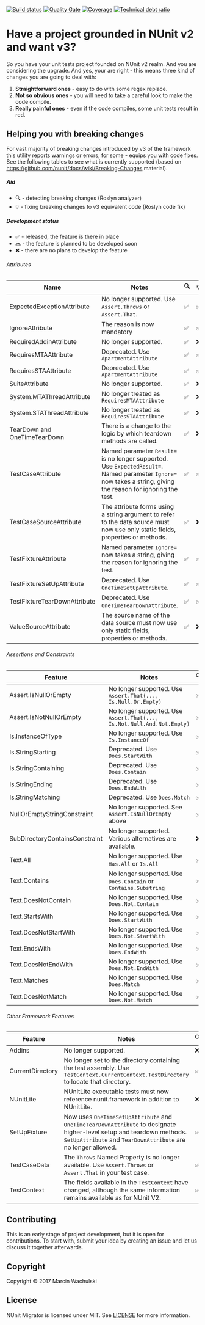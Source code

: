 [![Build status](https://ci.appveyor.com/api/projects/status/71ra15a58euogncn?svg=true)](https://ci.appveyor.com/project/wachulski/nunit-migrator)
[![Quality Gate](https://sonarcloud.io/api/badges/gate?key=MarWac_NUnit_Migrator)](https://sonarcloud.io/dashboard/index/MarWac_NUnit_Migrator)
[![Coverage](https://sonarcloud.io/api/badges/measure?key=MarWac_NUnit_Migrator&metric=coverage)](https://sonarcloud.io/dashboard/index/MarWac_NUnit_Migrator)
[![Technical debt ratio](https://sonarcloud.io/api/badges/measure?key=MarWac_NUnit_Migrator&metric=sqale_debt_ratio)](https://sonarcloud.io/dashboard/index/MarWac_NUnit_Migrator)

# Have a project grounded in NUnit v2 and want v3?

So you have your unit tests project founded on NUnit v2 realm. And you are considering the upgrade. And yes, your are right - this means three kind of changes you are going to deal with:

 1. **Straightforward ones** - easy to do with some regex replace.
 2. **Not so obvious ones** - you will need to take a careful look to make the code compile.
 3. **Really painful ones** - even if the code compiles, some unit tests result in red.

## Helping you with breaking changes

For vast majority of breaking changes introduced by v3 of the framework this utility reports warnings or errors, for some - equips you with code fixes. See the following tables to see what is currently supported (based on https://github.com/nunit/docs/wiki/Breaking-Changes material).

##### Aid

 * :mag: - detecting breaking changes (Roslyn analyzer)
 * :bulb: - fixing breaking changes to v3 equivalent code (Roslyn code fix)

##### Development status

 * :white_check_mark: - released, the feature is there in place
 * :soon: - the feature is planned to be developed soon
 * :x: - there are no plans to develop the feature

###### Attributes

|            Name              |          Notes                                        | :mag: | :bulb: |
|------------------------------|-------------------------------------------------------|----------|------------|
| ExpectedExceptionAttribute   | No longer supported. Use `Assert.Throws` or `Assert.That`. | :white_check_mark: | :white_check_mark: |
| IgnoreAttribute              | The reason is now mandatory | :white_check_mark: | :white_check_mark: |
| RequiredAddinAttribute       | No longer supported. | :white_check_mark: | :x: |
| RequiresMTAAttribute         | Deprecated. Use `ApartmentAttribute`                    | :white_check_mark: | :white_check_mark: |
| RequiresSTAAttribute         | Deprecated. Use `ApartmentAttribute`                    | :white_check_mark: | :white_check_mark: |
| SuiteAttribute               | No longer supported. | :white_check_mark: | :x: |
| System.MTAThreadAttribute    | No longer treated as `RequiresMTAAttribute`             | :white_check_mark: | :x: |
| System.STAThreadAttribute    | No longer treated as `RequiresSTAAttribute`             | :white_check_mark: | :x: |
| TearDown and OneTimeTearDown | There is a change to the logic by which teardown methods are called. | :white_check_mark: | :x: |
| TestCaseAttribute            | Named parameter `Result=` is no longer supported. Use `ExpectedResult=`. Named parameter `Ignore=` now takes a string, giving the reason for ignoring the test.| :white_check_mark:  | :white_check_mark: |
| TestCaseSourceAttribute      | The attribute forms using a string argument to refer to the data source must now use only static fields, properties or methods. | :white_check_mark: | :x: |
| TestFixtureAttribute         | Named parameter `Ignore=` now takes a string, giving the reason for ignoring the test. | :white_check_mark:  | :white_check_mark: |
| TestFixtureSetUpAttribute    | Deprecated. Use `OneTimeSetUpAttribute`.  | :white_check_mark: | :white_check_mark: |
| TestFixtureTearDownAttribute | Deprecated. Use `OneTimeTearDownAttribute`.  | :white_check_mark: | :white_check_mark: |
| ValueSourceAttribute         | The source name of the data source must now use only static fields, properties or  methods. | :white_check_mark: | :x: |

###### Assertions and Constraints

|          Feature                 |          Notes                                        | :mag: | :bulb: |
|----------------------------------|-------------------------------------------------------|----------|------------|
| Assert.IsNullOrEmpty             | No longer supported. Use `Assert.That(..., Is.Null.Or.Empty)` | :white_check_mark: | :white_check_mark: |
| Assert.IsNotNullOrEmpty          | No longer supported. Use `Assert.That(..., Is.Not.Null.And.Not.Empty)` | :white_check_mark: | :white_check_mark: |
| Is.InstanceOfType                | No longer supported. Use `Is.InstanceOf`                    | :white_check_mark:  | :white_check_mark:  |
| Is.StringStarting                | Deprecated. Use `Does.StartWith` | :white_check_mark:  | :white_check_mark:  |
| Is.StringContaining              | Deprecated. Use `Does.Contain` | :white_check_mark:  | :white_check_mark:  |
| Is.StringEnding                  | Deprecated. Use `Does.EndWith` | :white_check_mark:  | :white_check_mark:  |
| Is.StringMatching                | Deprecated. Use `Does.Match` | :white_check_mark:  | :white_check_mark:  |
| NullOrEmptyStringConstraint      | No longer supported. See `Assert.IsNullOrEmpty` above   | :white_check_mark: | :soon: |
| SubDirectoryContainsConstraint   | No longer supported. Various alternatives are available.    | :x: | :x: |
| Text.All                         | No longer supported. Use `Has.All` or `Is.All` | :white_check_mark:  | :white_check_mark:  |
| Text.Contains                    | No longer supported. Use `Does.Contain` or `Contains.Substring` | :white_check_mark:  | :white_check_mark:  |
| Text.DoesNotContain              | No longer supported. Use `Does.Not.Contain` | :white_check_mark:  | :white_check_mark:  |
| Text.StartsWith                  | No longer supported. Use `Does.StartWith` | :white_check_mark:  | :white_check_mark:  |
| Text.DoesNotStartWith            | No longer supported. Use `Does.Not.StartWith` | :white_check_mark:  | :white_check_mark:  |
| Text.EndsWith                    | No longer supported. Use `Does.EndWith` | :white_check_mark:  | :white_check_mark:  |
| Text.DoesNotEndWith              | No longer supported. Use `Does.Not.EndWith` | :white_check_mark:  | :white_check_mark:  |
| Text.Matches                     | No longer supported. Use `Does.Match` | :white_check_mark:  | :white_check_mark:  |
| Text.DoesNotMatch                | No longer supported. Use `Does.Not.Match` | :white_check_mark:  | :white_check_mark:  |

###### Other Framework Features

|      Feature       |          Notes                                        | :mag: | :bulb: |
|--------------------|-------------------------------------------------------|----------|------------|
| Addins             | No longer supported. | :x: | :x: |
| CurrentDirectory   | No longer set to the directory containing the test assembly. Use `TestContext.CurrentContext.TestDirectory` to locate that directory. | :white_check_mark: | :soon: |
| NUnitLite          | NUnitLite executable tests must now reference nunit.framework in addition to NUnitLite. | :x: | :x: |
| SetUpFixture       | Now uses `OneTimeSetUpAttribute` and `OneTimeTearDownAttribute` to designate higher-level setup and teardown methods. `SetUpAttribute` and `TearDownAttribute` are no longer allowed. | :white_check_mark: | :x: |
| TestCaseData       | The `Throws` Named Property is no longer available. Use `Assert.Throws` or `Assert.That` in your test case. | :white_check_mark:  | :x:  |
| TestContext        | The fields available in the `TestContext` have changed, although the same information remains available as for NUnit V2. | :white_check_mark: | :x: |

## Contributing

This is an early stage of project development, but it is open for contributions. To start with, submit your idea by creating an issue and let us discuss it together afterwards.

## Copyright

Copyright © 2017 Marcin Wachulski

## License

NUnit Migrator is licensed under MIT. See [LICENSE](LICENSE) for more information.